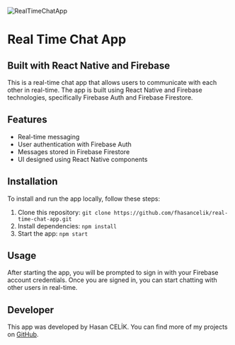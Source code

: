 ![RealTimeChatApp](https://user-images.githubusercontent.com/123208180/230630533-437e233a-cdc2-40f7-bb96-136160ff657e.gif)

<!DOCTYPE html>
<html>
<head>

</head>
<body>
  <h1>Real Time Chat App</h1>
  <h2>Built with React Native and Firebase</h2>

  <p>This is a real-time chat app that allows users to communicate with each other in real-time. The app is built using React Native and Firebase technologies, specifically Firebase Auth and Firebase Firestore.</p>

  <h2>Features</h2>
  <ul>
    <li>Real-time messaging</li>
    <li>User authentication with Firebase Auth</li>
    <li>Messages stored in Firebase Firestore</li>
    <li>UI designed using React Native components</li>
  </ul>

  <h2>Installation</h2>
  <p>To install and run the app locally, follow these steps:</p>
  <ol>
    <li>Clone this repository: <code>git clone https://github.com/fhasancelik/real-time-chat-app.git</code></li>
    <li>Install dependencies: <code>npm install</code></li>
    <li>Start the app: <code>npm start</code></li>
  </ol>

  <h2>Usage</h2>
  <p>After starting the app, you will be prompted to sign in with your Firebase account credentials. Once you are signed in, you can start chatting with other users in real-time.</p>

  <h2>Developer</h2>
  <p>This app was developed by Hasan CELİK. You can find more of my projects on <a href="https://github.com/fhasancelik">GitHub</a>.</p>

</body>
</html>

